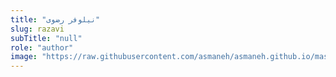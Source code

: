 ```yaml
--- 
title: "نیلوفر رضوی" 
slug: razavi 
subTitle: "null" 
role: "author" 
image: "https://raw.githubusercontent.com/asmaneh/asmaneh.github.io/master/assets/img/authors/razavi.jpg" 
--- 
```

